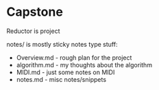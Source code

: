 # Capstone

Reductor is project

notes/ is mostly sticky notes type stuff:
+ Overview.md - rough plan for the project
+ algorithm.md - my thoughts about the algorithm
+ MIDI.md - just some notes on MIDI
+ notes.md - misc notes/snippets
